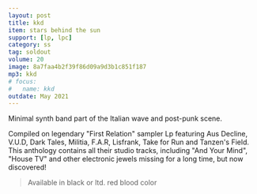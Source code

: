 ```yaml
---
layout: post
title: kkd
item: stars behind the sun
support: [lp, lpc]
category: ss
tag: soldout
volume: 20
image: 8a7faa4b2f39f86d09a9d3b1c851f187
mp3: kkd
# focus:
#   name: kkd
outdate: May 2021
---
```


Minimal synth band part of the Italian wave and post-punk scene.

Compiled on legendary "First Relation" sampler Lp featuring Aus Decline, V.U.D, Dark Tales, Militia, F.A.R, Lisfrank, Take for Run and Tanzen's Field.
This anthology contains all their studio tracks, including "And Your Mind", "House TV" and other electronic jewels missing for a long time, but now discovered!

> Available in black or ltd. red blood color
